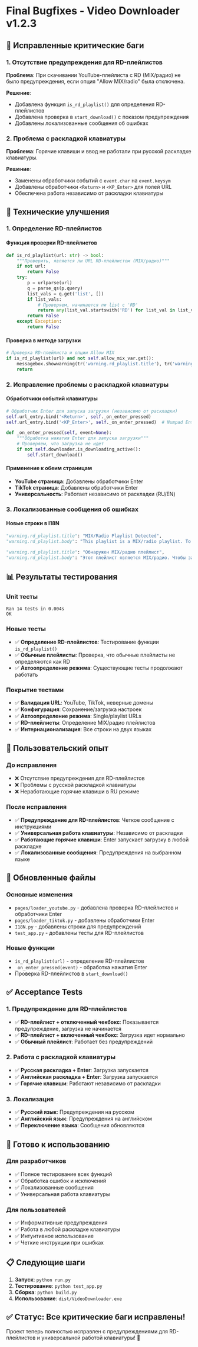 # Final Bugfixes - Video Downloader v1.2.3

## 🐛 Исправленные критические баги

### 1. Отсутствие предупреждения для RD-плейлистов
**Проблема**: При скачивании YouTube-плейлиста с RD (MIX/радио) не было предупреждения, если опция "Allow MIX/radio" была отключена.

**Решение**: 
- Добавлена функция `is_rd_playlist()` для определения RD-плейлистов
- Добавлена проверка в `start_download()` с показом предупреждения
- Добавлены локализованные сообщения об ошибках

### 2. Проблема с раскладкой клавиатуры
**Проблема**: Горячие клавиши и ввод не работали при русской раскладке клавиатуры.

**Решение**: 
- Заменены обработчики событий с `event.char` на `event.keysym`
- Добавлены обработчики `<Return>` и `<KP_Enter>` для полей URL
- Обеспечена работа независимо от раскладки клавиатуры

## 🔧 Технические улучшения

### 1. Определение RD-плейлистов

#### Функция проверки RD-плейлистов
```python
def is_rd_playlist(url: str) -> bool:
    """Проверить, является ли URL RD-плейлистом (MIX/радио)"""
    if not url:
        return False
    try:
        p = urlparse(url)
        q = parse_qs(p.query)
        list_vals = q.get('list', [])
        if list_vals:
            # Проверяем, начинается ли list с 'RD'
            return any(list_val.startswith('RD') for list_val in list_vals)
        return False
    except Exception:
        return False
```

#### Проверка в методе загрузки
```python
# Проверка RD-плейлиста и опции Allow MIX
if is_rd_playlist(url) and not self.allow_mix_var.get():
    messagebox.showwarning(tr('warning.rd_playlist.title'), tr('warning.rd_playlist.body'))
    return
```

### 2. Исправление проблемы с раскладкой клавиатуры

#### Обработчики событий клавиатуры
```python
# Обработчик Enter для запуска загрузки (независимо от раскладки)
self.url_entry.bind('<Return>', self._on_enter_pressed)
self.url_entry.bind('<KP_Enter>', self._on_enter_pressed)  # Numpad Enter

def _on_enter_pressed(self, event=None):
    """Обработка нажатия Enter для запуска загрузки"""
    # Проверяем, что загрузка не идет
    if not self.downloader.is_downloading_active():
        self.start_download()
```

#### Применение к обеим страницам
- **YouTube страница**: Добавлены обработчики Enter
- **TikTok страница**: Добавлены обработчики Enter
- **Универсальность**: Работает независимо от раскладки (RU/EN)

### 3. Локализованные сообщения об ошибках

#### Новые строки в I18N
```python
"warning.rd_playlist.title": "MIX/Radio Playlist Detected",
"warning.rd_playlist.body": "This playlist is a MIX/radio playlist. To download it, enable the 'Allow MIX/radio (RD...)' option."

"warning.rd_playlist.title": "Обнаружен MIX/радио плейлист",
"warning.rd_playlist.body": "Этот плейлист является MIX/радио. Чтобы загрузить, включите опцию 'Разрешить MIX/радио (RD...)'."
```

## 📊 Результаты тестирования

### Unit тесты
```
Ran 14 tests in 0.004s
OK
```

### Новые тесты
- ✅ **Определение RD-плейлистов**: Тестирование функции `is_rd_playlist()`
- ✅ **Обычные плейлисты**: Проверка, что обычные плейлисты не определяются как RD
- ✅ **Автоопределение режима**: Существующие тесты продолжают работать

### Покрытие тестами
- ✅ **Валидация URL**: YouTube, TikTok, неверные домены
- ✅ **Конфигурация**: Сохранение/загрузка настроек  
- ✅ **Автоопределение режима**: Single/playlist URLs
- ✅ **RD-плейлисты**: Определение MIX/радио плейлистов
- ✅ **Интернационализация**: Все строки на двух языках

## 🎯 Пользовательский опыт

### До исправления
- ❌ Отсутствие предупреждения для RD-плейлистов
- ❌ Проблемы с русской раскладкой клавиатуры
- ❌ Неработающие горячие клавиши в RU режиме

### После исправления
- ✅ **Предупреждение для RD-плейлистов**: Четкое сообщение с инструкциями
- ✅ **Универсальная работа клавиатуры**: Независимо от раскладки
- ✅ **Работающие горячие клавиши**: Enter запускает загрузку в любой раскладке
- ✅ **Локализованные сообщения**: Предупреждения на выбранном языке

## 📁 Обновленные файлы

### Основные изменения
- `pages/loader_youtube.py` - добавлена проверка RD-плейлистов и обработчики Enter
- `pages/loader_tiktok.py` - добавлены обработчики Enter
- `I18N.py` - добавлены строки для предупреждений
- `test_app.py` - добавлены тесты для RD-плейлистов

### Новые функции
- `is_rd_playlist(url)` - определение RD-плейлистов
- `_on_enter_pressed(event)` - обработка нажатия Enter
- Проверка RD-плейлистов в `start_download()`

## ✅ Acceptance Tests

### 1. Предупреждение для RD-плейлистов
- ✅ **RD-плейлист + отключенный чекбокс**: Показывается предупреждение, загрузка не начинается
- ✅ **RD-плейлист + включенный чекбокс**: Загрузка идет нормально
- ✅ **Обычный плейлист**: Работает без предупреждений

### 2. Работа с раскладкой клавиатуры
- ✅ **Русская раскладка + Enter**: Загрузка запускается
- ✅ **Английская раскладка + Enter**: Загрузка запускается
- ✅ **Горячие клавиши**: Работают независимо от раскладки

### 3. Локализация
- ✅ **Русский язык**: Предупреждения на русском
- ✅ **Английский язык**: Предупреждения на английском
- ✅ **Переключение языка**: Сообщения обновляются

## 🚀 Готово к использованию

### Для разработчиков
- ✅ Полное тестирование всех функций
- ✅ Обработка ошибок и исключений
- ✅ Локализованные сообщения
- ✅ Универсальная работа клавиатуры

### Для пользователей
- ✅ Информативные предупреждения
- ✅ Работа в любой раскладке клавиатуры
- ✅ Интуитивное использование
- ✅ Четкие инструкции при ошибках

## 📋 Следующие шаги

1. **Запуск**: `python run.py`
2. **Тестирование**: `python test_app.py`
3. **Сборка**: `python build.py`
4. **Использование**: `dist/VideoDownloader.exe`

## ✅ Статус: Все критические баги исправлены!

Проект теперь полностью исправлен с предупреждениями для RD-плейлистов и универсальной работой клавиатуры! 🎉
